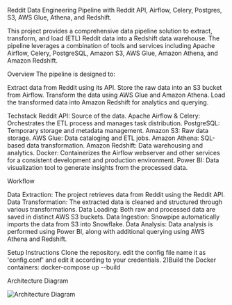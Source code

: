 Reddit Data Engineering Pipeline with Reddit API, Airflow, Celery, Postgres, S3, AWS Glue, Athena, and Redshift.

This project provides a comprehensive data pipeline solution to extract, transform, and load (ETL) Reddit data into a Redshift data warehouse.
The pipeline leverages a combination of tools and services including Apache Airflow, Celery, PostgreSQL, Amazon S3, AWS Glue, Amazon Athena, and Amazon Redshift.


Overview
The pipeline is designed to:

Extract data from Reddit using its API.
Store the raw data into an S3 bucket from Airflow.
Transform the data using AWS Glue and Amazon Athena.
Load the transformed data into Amazon Redshift for analytics and querying.


Techstack
Reddit API: Source of the data.
Apache Airflow & Celery: Orchestrates the ETL process and manages task distribution.
PostgreSQL: Temporary storage and metadata management.
Amazon S3: Raw data storage.
AWS Glue: Data cataloging and ETL jobs.
Amazon Athena: SQL-based data transformation.
Amazon Redshift: Data warehousing and analytics.
Docker: Containerizes the Airflow webserver and other services for a consistent development and production environment.
Power BI: Data visualization tool to generate insights from the processed data.


Workflow

Data Extraction: The project retrieves data from Reddit using the Reddit API.
Data Transformation: The extracted data is cleaned and structured through various transformations.
Data Loading: Both raw and processed data are saved in distinct AWS S3 buckets.
Data Ingestion: Snowpipe automatically imports the data from S3 into Snowflake.
Data Analysis: Data analysis is performed using Power BI, along with additional querying using AWS Athena and Redshift.


Setup Instructions
Clone the repository.
edit the config file name it as 'config.conf' and edit it according to your credentials.
2)Build the Docker containers:
docker-compose up --build

Architecture Diagram

![Architecture Diagram](https://github.com/user-attachments/assets/a915e434-2488-450d-8ced-2256209fe864)
